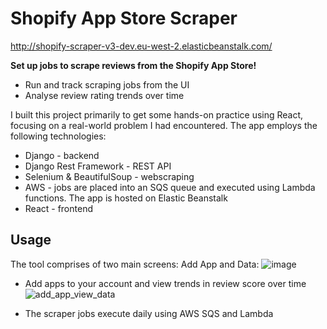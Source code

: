# Shopify App Store Scraper

http://shopify-scraper-v3-dev.eu-west-2.elasticbeanstalk.com/

**Set up jobs to scrape reviews from the Shopify App Store!**
- Run and track scraping jobs from the UI
- Analyse review rating trends over time

I built this project primarily to get some hands-on practice using React, focusing on a real-world problem I had encountered.
The app employs the following technologies:
- Django - backend
- Django Rest Framework - REST API
- Selenium & BeautifulSoup - webscraping
- AWS - jobs are placed into an SQS queue and executed using Lambda functions. The app is hosted on Elastic Beanstalk
- React - frontend

## Usage

The tool comprises of two main screens: Add App and Data:
![image](https://user-images.githubusercontent.com/57088672/223515286-507620bc-adf7-44f6-b863-7636e9bdc549.png)

- Add apps to your account and view trends in review score over time
![add_app_view_data](https://user-images.githubusercontent.com/57088672/223522354-f0e75601-1e88-4b86-8898-3279475d7fbe.gif)

- The scraper jobs execute daily using AWS SQS and Lambda
